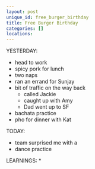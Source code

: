 ```yaml
---
layout: post
unique_id: free_burger_birthday
title: Free Burger Birthday
categories: []
locations: 
---
```


YESTERDAY:
* head to work
* spicy pork for lunch
* two naps
* ran an errand for Sunjay
* bit of traffic on the way back
  * called Jackie
  * caught up with Amy
  * Dad went up to SF
* bachata practice
* pho for dinner with Kat

TODAY:
* team surprised me with a 
* dance practice


LEARNINGS:
* 
